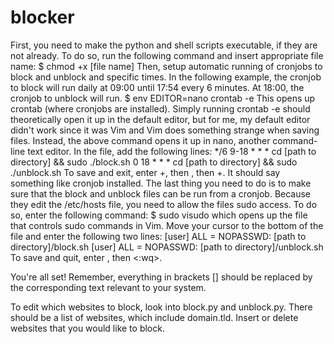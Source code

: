 # blocker
First, you need to make the python and shell scripts executable, if they are not already. To do so, run the following command and insert appropriate file name:
    $ chmod +x [file name]
Then, setup automatic running of cronjobs to block and unblock and specific
times. In the following example, the cronjob to block will run daily at 09:00 until 17:54 every 6 minutes. At 18:00, the cronjob to unblock will run.
    $ env EDITOR=nano crontab -e
This opens up crontab (where cronjobs are installed). Simply running crontab -e
should theoretically open it up in the default editor, but for me, my default
editor didn't work since it was Vim and Vim does something strange when saving
files. Instead, the above command opens it up in nano, another command-line text
editor.
In the file, add the following lines:
    */6 9-18 * * * cd [path to directory] && sudo ./block.sh
    0   18   * * * cd [path to directory] && sudo ./unblock.sh
To save and exit, enter <CTRL>+<O>, then <RETURN>, then <CTRL>+<X>. It should
say something like cronjob installed.
The last thing you need to do is to make sure that the block and unblock files
can be run from a cronjob. Because they edit the /etc/hosts file, you need to
allow the files sudo access. To do so, enter the following command:
    $ sudo visudo
which opens up the file that controls sudo commands in Vim. Move your cursor to
the bottom of the file and enter the following two lines:
    [user] ALL = NOPASSWD: [path to directory]/block.sh
    [user] ALL = NOPASSWD: [path to directory]/unblock.sh
To save and quit, enter <ESC>, then <:wq>.

You're all set! Remember, everything in brackets [] should be replaced by the
corresponding text relevant to your system.


To edit which websites to block, look into block.py and unblock.py. There should
be a list of websites, which include domain.tld. Insert or delete websites that
you would like to block.


